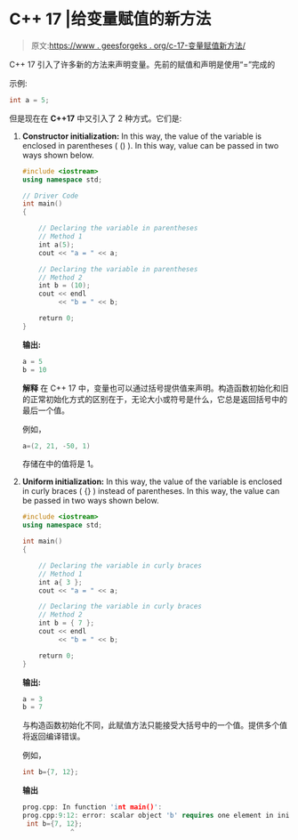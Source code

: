 # C++ 17 |给变量赋值的新方法

> 原文:[https://www . geesforgeks . org/c-17-变量赋值新方法/](https://www.geeksforgeeks.org/c-17-new-ways-to-assign-values-to-variables/)

C++ 17 引入了许多新的方法来声明变量。先前的赋值和声明是使用“=”完成的

示例:

```cpp
int a = 5;

```

但是现在在 **C++17** 中又引入了 2 种方式。它们是:

1.  **Constructor initialization:** In this way, the value of the variable is enclosed in parentheses ( () ). In this way, value can be passed in two ways shown below.

    ```cpp
    #include <iostream>
    using namespace std;

    // Driver Code
    int main()
    {

        // Declaring the variable in parentheses
        // Method 1
        int a(5);
        cout << "a = " << a;

        // Declaring the variable in parentheses
        // Method 2
        int b = (10);
        cout << endl
             << "b = " << b;

        return 0;
    }
    ```

    **输出:**

    ```cpp
    a = 5
    b = 10

    ```

    **解释**
    在 C++ 17 中，变量也可以通过括号提供值来声明。构造函数初始化和旧的正常初始化方式的区别在于，无论大小或符号是什么，它总是返回括号中的最后一个值。

    例如，

    ```cpp
    a=(2, 21, -50, 1)
    ```

    存储在中的值将是 1。

2.  **Uniform initialization:** In this way, the value of the variable is enclosed in curly braces ( {} ) instead of parentheses. In this way, the value can be passed in two ways shown below.

    ```cpp
    #include <iostream>
    using namespace std;

    int main()
    {

        // Declaring the variable in curly braces
        // Method 1
        int a{ 3 };
        cout << "a = " << a;

        // Declaring the variable in curly braces
        // Method 2
        int b = { 7 };
        cout << endl
             << "b = " << b;

        return 0;
    }
    ```

    **输出:**

    ```cpp
    a = 3
    b = 7

    ```

    与构造函数初始化不同，此赋值方法只能接受大括号中的一个值。提供多个值将返回编译错误。

    例如，

    ```cpp
    int b={7, 12};

    ```

    **输出**

    ```cpp
    prog.cpp: In function 'int main()':
    prog.cpp:9:12: error: scalar object 'b' requires one element in initializer
     int b={7, 12};
                ^

    ```